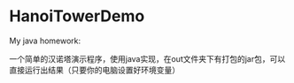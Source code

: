 # HanoiTowerDemo
My java homework:
 
一个简单的汉诺塔演示程序，使用java实现，在out文件夹下有打包的jar包，可以直接运行出结果（只要你的电脑设置好环境变量）
